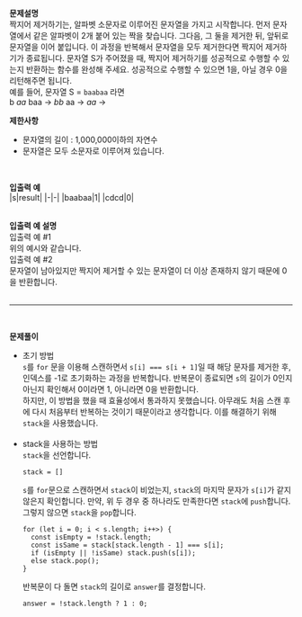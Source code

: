 **문제설명**<br/>
짝지어 제거하기는, 알파벳 소문자로 이루어진 문자열을 가지고 시작합니다. 먼저 문자열에서 같은 알파벳이 2개 붙어 있는 짝을 찾습니다. 그다음, 그 둘을 제거한 뒤, 앞뒤로 문자열을 이어 붙입니다. 이 과정을 반복해서 문자열을 모두 제거한다면 짝지어 제거하기가 종료됩니다. 문자열 S가 주어졌을 때, 짝지어 제거하기를 성공적으로 수행할 수 있는지 반환하는 함수를 완성해 주세요. 성공적으로 수행할 수 있으면 1을, 아닐 경우 0을 리턴해주면 됩니다.<br/>
예를 들어, 문자열 S = `baabaa` 라면<br/>
b *aa* baa → *bb* aa → *aa* →
<br/>

**제한사항**
* 문자열의 길이 : 1,000,000이하의 자연수<br/>
* 문자열은 모두 소문자로 이루어져 있습니다.<br/>
<br/>

**입출력 예**<br/>
|s|result|
|-|-|
|baabaa|1|
|cdcd|0|<br/>
<br/>

**입출력 예 설명**<br/>
입출력 예 #1<br/>
위의 예시와 같습니다.<br/>
입출력 예 #2<br/>
문자열이 남아있지만 짝지어 제거할 수 있는 문자열이 더 이상 존재하지 않기 때문에 0을 반환합니다.<br/>
<br/>
<hr/>
<br/>

**문제풀이**<br/>

* 초기 방법<br/>
  `s`를 `for` 문을 이용해 스캔하면서 `s[i] === s[i + 1]`일 때 해당 문자를 제거한 후, 인덱스를 -1로 초기화하는 과정을 반복합니다. 반복문이 종료되면 `s`의 길이가 0인지 아닌지 확인해서 0이라면 1, 아니라면 0을 반환합니다.<br/>
  하지만, 이 방법을 했을 때 효율성에서 통과하지 못했습니다. 아무래도 처음 스캔 후에 다시 처음부터 반복하는 것이기 때문이라고 생각합니다. 이를 해결하기 위해 `stack`을 사용했습니다.<br/>
  <br/>
* stack을 사용하는 방법<br>
  `stack`을 선언합니다.<br/>
  ```
  stack = []
  ```
  `s`를 `for`문으로 스캔하면서 `stack`이 비었는지, `stack`의 마지막 문자가 `s[i]`가 같지 않은지 확인합니다. 만약, 위 두 경우 중 하나라도 만족한다면 `stack`에 `push`합니다. 그렇지 않으면 `stack`을 `pop`합니다.<br/>
  ```
  for (let i = 0; i < s.length; i++>) {
    const isEmpty = !stack.length;
    const isSame = stack[stack.length - 1] === s[i];
    if (isEmpty || !isSame) stack.push(s[i]);
    else stack.pop();
  }
  ```
  반복문이 다 돌면 `stack`의 길이로 `answer`를 결정합니다.<br/>
  ```
  answer = !stack.length ? 1 : 0;
  ```